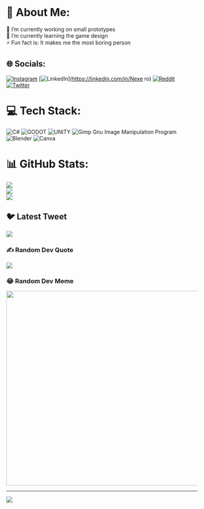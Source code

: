 # 💫 About Me:
🔭 I’m currently working on small prototypes<br>🌱 I’m currently learning the game design <br>⚡ Fun fact is: It makes me the most boring person 


## 🌐 Socials:
[![Instagram](https://img.shields.io/badge/Instagram-%23E4405F.svg?logo=Instagram&logoColor=white)](https://instagram.com/_binery_) [![LinkedIn](https://img.shields.io/badge/LinkedIn-%230077B5.svg?logo=linkedin&logoColor=white)](https://linkedin.com/in/Nexe ro) [![Reddit](https://img.shields.io/badge/Reddit-%23FF4500.svg?logo=Reddit&logoColor=white)](https://reddit.com/user/nexero14) [![Twitter](https://img.shields.io/badge/Twitter-%231DA1F2.svg?logo=Twitter&logoColor=white)](https://twitter.com/nexe0044) 

# 💻 Tech Stack:
![C#](https://img.shields.io/badge/c%23-%23239120.svg?style=for-the-badge&logo=c-sharp&logoColor=white) ![GODOT](https://img.shields.io/badge/godot-3582bb.svg?style=for-the-badge&logo=godot-engine&logoColor=white) ![UNITY](https://img.shields.io/badge/Unity-%2320232a.svg?style=for-the-badge&logo=unity&logoColor=white) ![Gimp Gnu Image Manipulation Program](https://img.shields.io/badge/Gimp-657D8B?style=for-the-badge&logo=gimp&logoColor=FFFFFF) ![Blender](https://img.shields.io/badge/blender-%23F5792A.svg?style=for-the-badge&logo=blender&logoColor=white) ![Canva](https://img.shields.io/badge/Canva-%2300C4CC.svg?style=for-the-badge&logo=Canva&logoColor=white)
# 📊 GitHub Stats:
![](https://github-readme-stats.vercel.app/api?username=Nexe08&theme=calm&hide_border=false&include_all_commits=true&count_private=true)<br/>
![](https://github-readme-streak-stats.herokuapp.com/?user=Nexe08&theme=calm&hide_border=false)<br/>
![](https://github-readme-stats.vercel.app/api/top-langs/?username=Nexe08&theme=calm&hide_border=false&include_all_commits=true&count_private=true&layout=compact)

## 🐦 Latest Tweet
[![](https://gtce.itsvg.in/api?username=nexe0044)](https://github.com/VishwaGauravIn/github-twitter-card-embed)

### ✍️ Random Dev Quote
![](https://quotes-github-readme.vercel.app/api?type=vetical&theme=radical)

### 😂 Random Dev Meme
<img src="https://rm.up.railway.app/" width="512px"/>

---
[![](https://visitcount.itsvg.in/api?id=Nexe08&icon=3&color=12)](https://visitcount.itsvg.in)

<!-- Proudly created with GPRM ( https://gprm.itsvg.in ) -->
